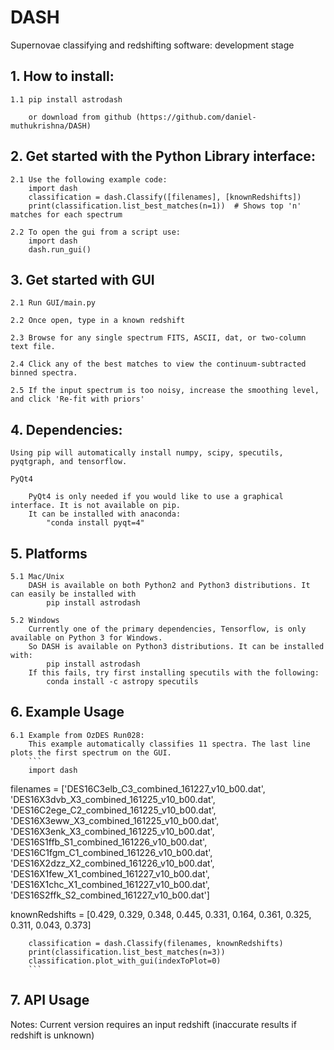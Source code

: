 # DASH
Supernovae classifying and redshifting software: development stage


## 1. How to install:

    1.1 pip install astrodash

        or download from github (https://github.com/daniel-muthukrishna/DASH)

## 2. Get started with the Python Library interface:
    2.1 Use the following example code:
        import dash
        classification = dash.Classify([filenames], [knownRedshifts])
        print(classification.list_best_matches(n=1))  # Shows top 'n' matches for each spectrum

    2.2 To open the gui from a script use:
        import dash
        dash.run_gui()


## 3. Get started with GUI
    2.1 Run GUI/main.py

    2.2 Once open, type in a known redshift

    2.3 Browse for any single spectrum FITS, ASCII, dat, or two-column text file.

    2.4 Click any of the best matches to view the continuum-subtracted binned spectra.

    2.5 If the input spectrum is too noisy, increase the smoothing level, and click 'Re-fit with priors'


## 4. Dependencies:
    Using pip will automatically install numpy, scipy, specutils, pyqtgraph, and tensorflow.

    PyQt4

        PyQt4 is only needed if you would like to use a graphical interface. It is not available on pip.
        It can be installed with anaconda:
            "conda install pyqt=4"

## 5. Platforms
    5.1 Mac/Unix
        DASH is available on both Python2 and Python3 distributions. It can easily be installed with
            pip install astrodash

    5.2 Windows
        Currently one of the primary dependencies, Tensorflow, is only available on Python 3 for Windows.
        So DASH is available on Python3 distributions. It can be installed with:
            pip install astrodash
        If this fails, try first installing specutils with the following:
            conda install -c astropy specutils


## 6. Example Usage
    6.1 Example from OzDES Run028:
        This example automatically classifies 11 spectra. The last line plots the first spectrum on the GUI.
        ```
        import dash

filenames = ['DES16C3elb_C3_combined_161227_v10_b00.dat', 'DES16X3dvb_X3_combined_161225_v10_b00.dat',
             'DES16C2ege_C2_combined_161225_v10_b00.dat', 'DES16X3eww_X3_combined_161225_v10_b00.dat',
             'DES16X3enk_X3_combined_161225_v10_b00.dat', 'DES16S1ffb_S1_combined_161226_v10_b00.dat',
             'DES16C1fgm_C1_combined_161226_v10_b00.dat', 'DES16X2dzz_X2_combined_161226_v10_b00.dat',
             'DES16X1few_X1_combined_161227_v10_b00.dat', 'DES16X1chc_X1_combined_161227_v10_b00.dat',
             'DES16S2ffk_S2_combined_161227_v10_b00.dat']

knownRedshifts = [0.429, 0.329, 0.348, 0.445, 0.331, 0.164, 0.361, 0.325, 0.311, 0.043, 0.373]

        classification = dash.Classify(filenames, knownRedshifts)
        print(classification.list_best_matches(n=3))
        classification.plot_with_gui(indexToPlot=0)
        ```

## 7. API Usage
Notes:
    Current version requires an input redshift (inaccurate results if redshift is unknown)



